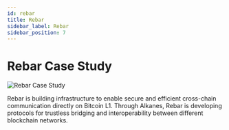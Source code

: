 ```yaml
---
id: rebar
title: Rebar
sidebar_label: Rebar
sidebar_position: 7
---
```


# Rebar Case Study

<div style={{ marginTop: '40px', marginBottom: '2rem' }}>
  <img 
    src="/img/rebar.png"
    alt="Rebar Case Study"
    style={{
      width: '100%',
      height: '300px',
      objectFit: 'cover',
      borderRadius: '8px'
    }}
  />
</div>

Rebar is building infrastructure to enable secure and efficient cross-chain communication directly on Bitcoin L1. Through Alkanes, Rebar is developing protocols for trustless bridging and interoperability between different blockchain networks.
